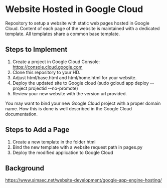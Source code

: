 # Website Hosted in Google Cloud

Repository to setup a website with static web pages hosted in Google Cloud. Content of each page of the website is maintained with a dedicated template. All templates share a common base template.

## Steps to Implement
1. Create a project in Google Cloud Console: https://console.cloud.google.com
2. Clone this repository to your HD.
3. Adjust html/base.html and html/home.html for your website.
4. Deploy the updated site to Google cloud (sudo gcloud app deploy --project projectid --no-promote)
5. Review your new website with the version url provided.

You may want to bind your new Google Cloud project with a proper domain name. How this is done is well described in the Google Cloud documentation.

## Steps to Add a Page
1. Create a new template in the folder html
2. Bind the new template with a website request path in pages.py
3. Deploy the modified application to Google Cloud

## Background
https://www.simaec.net/website-development/google-app-engine-hosting/
